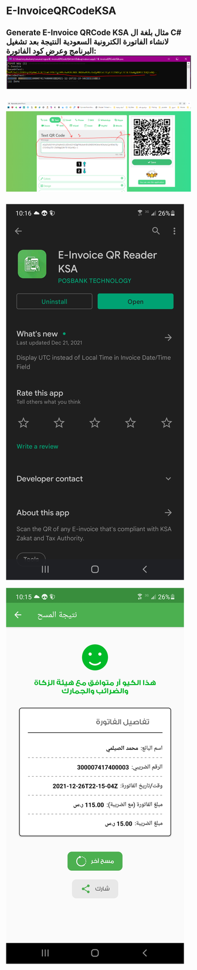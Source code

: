 # E-InvoiceQRCodeKSA
Generate E-Invoice QRCode KSA
مثال بلغة ال C# لانشاء الفاتورة الكترونية السعودية 
النتيجة بعد تشغيل البرنامج وعرض كود الفاتورة:
![alt text](https://github.com/myalsailamy/E-InvoiceQRCodeKSA/blob/master/Images/QRCodeBase64.PNG?raw=true)
----------------------
![alt text](https://github.com/myalsailamy/E-InvoiceQRCodeKSA/blob/master/Images/TestQRCode.PNG?raw=true)
----------------------
![alt text](https://github.com/myalsailamy/E-InvoiceQRCodeKSA/blob/master/Images/ReadQrCode1.jpg?raw=true)
----------------------
![alt text](https://github.com/myalsailamy/E-InvoiceQRCodeKSA/blob/master/Images/ReadQrCode2.jpg?raw=true)

